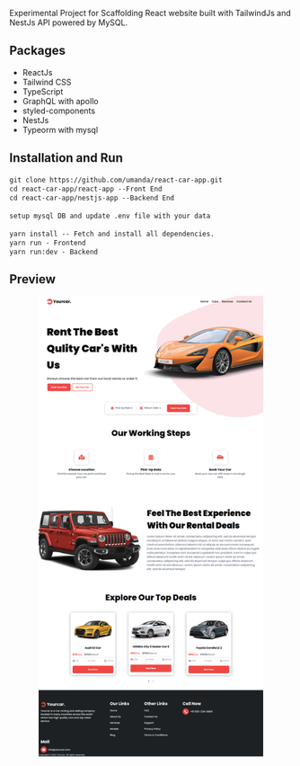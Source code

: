 Experimental Project for Scaffolding React website built with TailwindJs and NestJs API powered by MySQL.

## Packages

- ReactJs
- Tailwind CSS
- TypeScript
- GraphQL with apollo
- styled-components
- NestJs
- Typeorm with mysql


## Installation and Run
```
git clone https://github.com/umanda/react-car-app.git
cd react-car-app/react-app --Front End
cd react-car-app/nestjs-app --Backend End

setup mysql DB and update .env file with your data

yarn install -- Fetch and install all dependencies.
yarn run - Frontend
yarn run:dev - Backend
```

## Preview

<p align="center">
  <img src="https://github.com/umanda/react-car-app/blob/5986a73ee652b3c00de2b2f66964acf54045ea11/screen-shots/react-car-app.png" width="400" alt="Preview of Frontend" />
</p>
